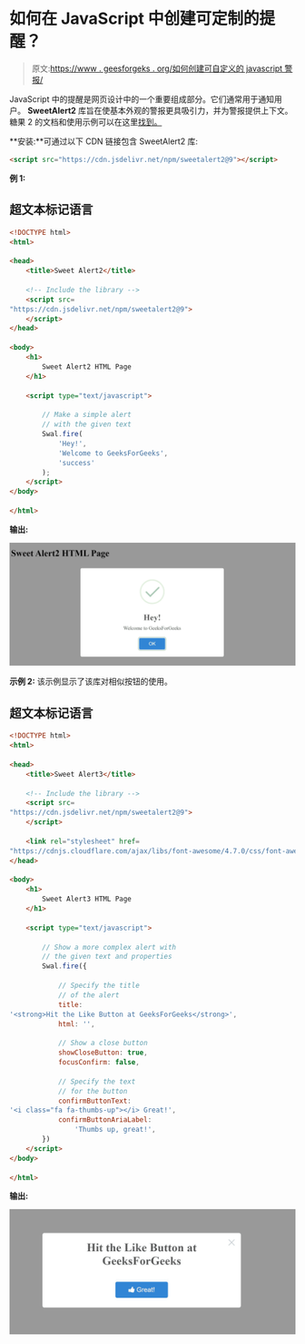 # 如何在 JavaScript 中创建可定制的提醒？

> 原文:[https://www . geesforgeks . org/如何创建可自定义的 javascript 警报/](https://www.geeksforgeeks.org/how-to-create-customizable-alerts-in-javascript/)

JavaScript 中的提醒是网页设计中的一个重要组成部分。它们通常用于通知用户。 **SweetAlert2** 库旨在使基本外观的警报更具吸引力，并为警报提供上下文。糖果 2 的文档和使用示例可以在这里[找到。](https://sweetalert2.github.io/)

**安装:**可通过以下 CDN 链接包含 SweetAlert2 库:

```html
<script src="https://cdn.jsdelivr.net/npm/sweetalert2@9"></script>
```

**例 1:**

## 超文本标记语言

```html
<!DOCTYPE html>
<html>

<head>
    <title>Sweet Alert2</title>

    <!-- Include the library -->
    <script src=
"https://cdn.jsdelivr.net/npm/sweetalert2@9">
    </script>
</head>

<body>
    <h1>
        Sweet Alert2 HTML Page
    </h1>

    <script type="text/javascript">

        // Make a simple alert
        // with the given text
        Swal.fire(
            'Hey!',
            'Welcome to GeeksForGeeks',
            'success'
        );
    </script>
</body>

</html>
```

**输出:**

![](img/f8925eb2b64bae58ba46dfc23ba6f8c3.png)

**示例 2:** 该示例显示了该库对相似按钮的使用。

## 超文本标记语言

```html
<!DOCTYPE html>
<html>

<head>
    <title>Sweet Alert3</title>

    <!-- Include the library -->
    <script src=
"https://cdn.jsdelivr.net/npm/sweetalert2@9">
    </script>

    <link rel="stylesheet" href=
"https://cdnjs.cloudflare.com/ajax/libs/font-awesome/4.7.0/css/font-awesome.min.css">
</head>

<body>
    <h1>
        Sweet Alert3 HTML Page
    </h1>

    <script type="text/javascript">

        // Show a more complex alert with
        // the given text and properties
        Swal.fire({

            // Specify the title
            // of the alert
            title:
'<strong>Hit the Like Button at GeeksForGeeks</strong>',
            html: '',

            // Show a close button
            showCloseButton: true,
            focusConfirm: false,

            // Specify the text 
            // for the button
            confirmButtonText:
'<i class="fa fa-thumbs-up"></i> Great!',
            confirmButtonAriaLabel: 
                'Thumbs up, great!',
        })
    </script>
</body>

</html>
```

**输出:**

![](img/ac86c29a1d20130f8198d1d30b86496b.png)
